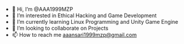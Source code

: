 - 👋 Hi, I’m @AAA1999MZP
- 👀 I’m interested in Ethical Hacking and Game Development
- 🌱 I’m currently learning Linux Programming and Unity Game Engine
- 💞️ I’m looking to collaborate on Projects
- 📫 How to reach me aaansari1999mzp@gmail.com

<!---
AAA1999mzp/AAA1999mzp is a ✨ special ✨ repository because its `README.md` (this file) appears on your GitHub profile.
You can click the Preview link to take a look at your changes.
--->
